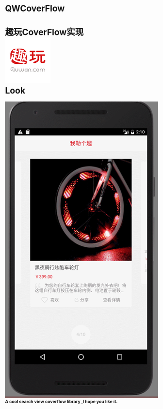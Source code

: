 # QWCoverFlow
趣玩CoverFlow实现  
![alt](https://github.com/kealsoul/QWCoverFlow/blob/master/icon.png)  
__Look__
==
![alt](https://github.com/kealsoul/QWCoverFlow/blob/master/GIF.gif)  
__A cool search view coverflow library ,I hope you like it.__

